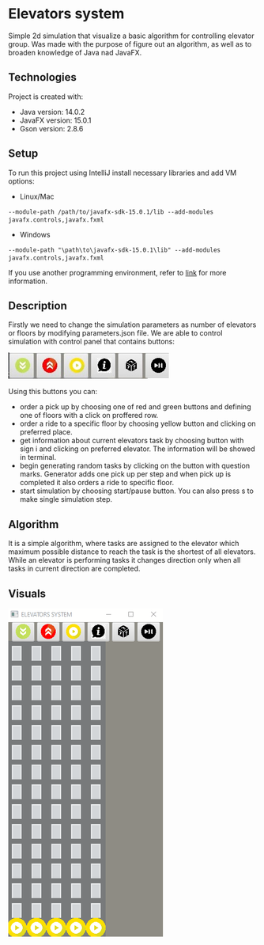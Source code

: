 # Elevators system 
Simple 2d simulation that visualize a basic algorithm for controlling elevator group. Was made with the purpose of figure out an algorithm, as well as to broaden knowledge of Java nad JavaFX.

## Technologies

Project is created with:
* Java version: 14.0.2 
* JavaFX version: 15.0.1
* Gson version: 2.8.6

## Setup

To run this project using IntelliJ install necessary libraries and add VM options:
* Linux/Mac

```
--module-path /path/to/javafx-sdk-15.0.1/lib --add-modules javafx.controls,javafx.fxml
```
* Windows
```
--module-path "\path\to\javafx-sdk-15.0.1\lib" --add-modules javafx.controls,javafx.fxml
```

If you use another programming environment, refer to [link](https://openjfx.io/openjfx-docs/) for more information.

## Description  
Firstly we need to change the simulation parameters as number of elevators or floors by modifying parameters.json file. We are able to control simulation with control panel that contains buttons:

![](src/resources/agh/cs/elevators/buttons.jpg)

Using this buttons you can:
* order a pick up by choosing one of red and green buttons and defining one of floors with a click on proffered row.
* order a ride to a specific floor by choosing yellow button and clicking on preferred place.
* get information about current elevators task by choosing button with sign i and clicking on preferred elevator. The information will be showed in terminal. 
* begin generating random tasks by clicking on the button with question marks. Generator adds one pick up per step and when pick up is completed it also orders a ride to specific floor.
* start simulation by choosing start/pause button. You can also press s to make single simulation step.

## Algorithm 
It is a simple algorithm, where tasks are assigned to the elevator which maximum possible distance to reach the task is the shortest of all elevators.
While an elevator is performing tasks it changes direction only when all tasks in current direction are completed.  

## Visuals 

![](src/resources/agh/cs/elevators/visuals2.gif)



